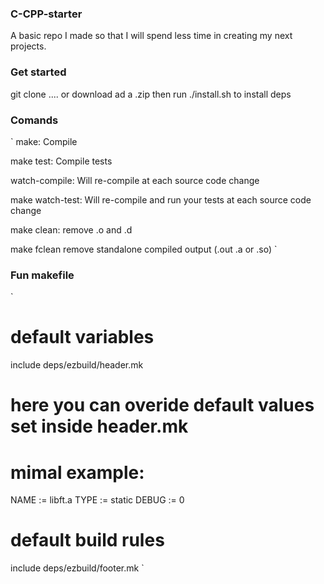 ### C-CPP-starter

A basic repo I made so that I will spend less time in creating my next projects.

### Get started

git clone .... or download ad a .zip
then run ./install.sh to install deps

### Comands 

`
make:             Compile

make test:        Compile tests

watch-compile:    Will re-compile at each source code change

make watch-test:  Will re-compile and run your tests at each source code change

make clean:       remove .o and .d

make fclean       remove standalone compiled output (.out .a or .so)
`

### Fun makefile

`
# default variables
include deps/ezbuild/header.mk

# here you can overide default values set inside header.mk
# mimal example:
NAME		:= libft.a
TYPE		:= static
DEBUG		:= 0

# default build rules
include deps/ezbuild/footer.mk
`

